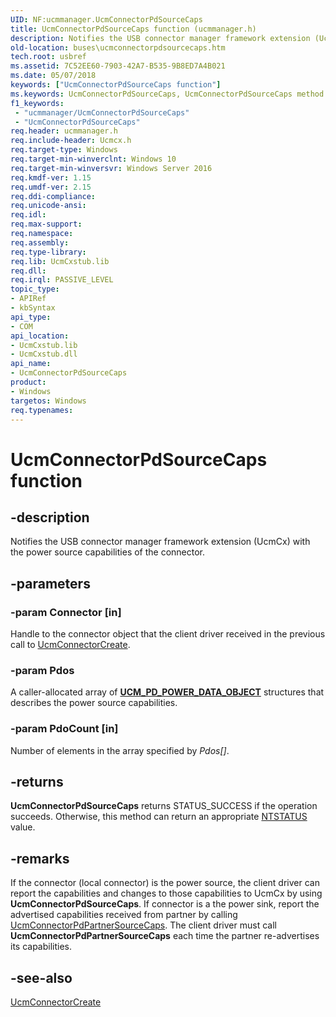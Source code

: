 ```yaml
---
UID: NF:ucmmanager.UcmConnectorPdSourceCaps
title: UcmConnectorPdSourceCaps function (ucmmanager.h)
description: Notifies the USB connector manager framework extension (UcmCx) with the power source capabilities of the connector.
old-location: buses\ucmconnectorpdsourcecaps.htm
tech.root: usbref
ms.assetid: 7C52EE60-7903-42A7-B535-9B8ED7A4B021
ms.date: 05/07/2018
keywords: ["UcmConnectorPdSourceCaps function"]
ms.keywords: UcmConnectorPdSourceCaps, UcmConnectorPdSourceCaps method [Buses], buses.ucmconnectorpdsourcecaps, ucmmanager/UcmConnectorPdSourceCaps
f1_keywords:
 - "ucmmanager/UcmConnectorPdSourceCaps"
 - "UcmConnectorPdSourceCaps"
req.header: ucmmanager.h
req.include-header: Ucmcx.h
req.target-type: Windows
req.target-min-winverclnt: Windows 10
req.target-min-winversvr: Windows Server 2016
req.kmdf-ver: 1.15
req.umdf-ver: 2.15
req.ddi-compliance: 
req.unicode-ansi: 
req.idl: 
req.max-support: 
req.namespace: 
req.assembly: 
req.type-library: 
req.lib: UcmCxstub.lib
req.dll: 
req.irql: PASSIVE_LEVEL
topic_type:
- APIRef
- kbSyntax
api_type:
- COM
api_location:
- UcmCxstub.lib
- UcmCxstub.dll
api_name:
- UcmConnectorPdSourceCaps
product:
- Windows
targetos: Windows
req.typenames: 
---
```


# UcmConnectorPdSourceCaps function


## -description


Notifies the USB connector manager framework extension (UcmCx) with the power source capabilities of the connector.


## -parameters




### -param Connector [in]

Handle to the connector object that the client driver received in the previous call to <a href="https://docs.microsoft.com/windows-hardware/drivers/ddi/ucmmanager/nf-ucmmanager-ucmconnectorcreate">UcmConnectorCreate</a>.


### -param Pdos

<p>A caller-allocated array of <a href="https://docs.microsoft.com/windows-hardware/drivers/ddi/ucmtypes/ns-ucmtypes-_ucm_pd_power_data_object"><b>UCM_PD_POWER_DATA_OBJECT</b></a> structures that describes the power source capabilities.</p>


### -param PdoCount [in]

Number of elements in the array specified by   <i>Pdos[]</i>.


## -returns



<b>UcmConnectorPdSourceCaps</b> returns STATUS_SUCCESS if the operation succeeds. Otherwise, this method can return an appropriate <a href="https://docs.microsoft.com/windows-hardware/drivers/kernel/ntstatus-values">NTSTATUS</a> value. 




## -remarks



If the connector (local connector) is the power source, the client driver can report the  capabilities and changes to those capabilities to UcmCx by using <b>UcmConnectorPdSourceCaps</b>. If connector is a the power sink, report the advertised capabilities received from partner by calling  <a href="https://docs.microsoft.com/windows-hardware/drivers/ddi/ucmmanager/nf-ucmmanager-ucmconnectorpdpartnersourcecaps">UcmConnectorPdPartnerSourceCaps</a>. The client driver must call <b>UcmConnectorPdPartnerSourceCaps</b> each time the partner re-advertises its capabilities.





## -see-also




<a href="https://docs.microsoft.com/windows-hardware/drivers/ddi/ucmmanager/nf-ucmmanager-ucmconnectorcreate">UcmConnectorCreate</a>
 

 

